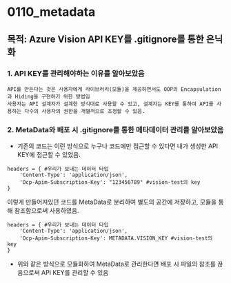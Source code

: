 # 0110_metadata

## 목적: Azure Vision API KEY를 .gitignore를 통한 은닉화

### 1. API KEY를 관리해야하는 이유를 알아보았음  
```
API를 만든다는 것은 사용자에게 라이브러리(모듈)을 제공하면서도 OOP의 Encapsulation과 Hiding을 구현하기 위한 방법임
사용자는 API 설계자가 설계한 방식대로 사용할 수 있고, 설계자는 KEY를 통하여 API를 사용하는 다수의 사용자의 권한을 개별적으로 조정할 수 있음.
```

### 2. MetaData와 배포 시 .gitignore를 통한 메타데이터 관리를 알아보았음  
- 기존의 코드는 이런 방식으로 누구나 코드에만 접근할 수 있다면 내가 생성한 API KEY에 접근할 수 있었음.
```
headers = { #우리가 보내는 데이터 타입
    'Content-Type': 'application/json',
    'Ocp-Apim-Subscription-Key': "123456789" #vision-test의 key
}
```
이렇게 만들어져있던 코드를 MetaData로 분리하여 별도의 공간에 저장하고, 모듈을 통해 참조함으로써 사용하였음.
```
headers = { #우리가 보내는 데이터 타입
    'Content-Type': 'application/json',
    'Ocp-Apim-Subscription-Key': METADATA.VISION_KEY #vision-test의 key
}
```
- 위와 같은 방식으로 모듈화하여 MetaData로 관리한다면 배포 시 파일의 참조를 끊음으로써 API KEY를 관리할 수 있음
